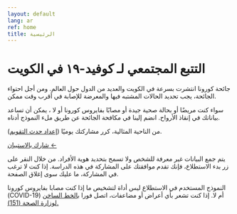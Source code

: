 ```yaml
---
layout: default
lang: ar
ref: home
title: الرئيسية
---
```

# التتبع المجتمعي لـ كوفيد-١٩ في الكويت

جائحة كورونا انتشرت بسرعة في الكويت والعديد من الدول حول العالم. ومن أجل احتواء الجائحة، يجب تحديد الحالات المشتبه فيها والمعرضة للإصابة في أقرب وقت ممكن.

سواء كنت مريضًا أو بحالة صحية جيدة أو مصابًا بفايروس كورونا أو لا ، يمكن أن تساعد بياناتك في إنقاذ الأرواح. انضم إلينا في مكافحة الجائحة عن طريق ملء النموذج أدناه.

من الناحية المثالية، كرر مشاركتك يوميًا ([إعداد حدث التقويم](/TrackCOVIDKW.ics)).

<a href="https://survey123.arcgis.com/share/80e7e01a7cbb48d9a8a9b4232c766d4c" class="btn">شارك بالاستبيان ←</a>

يتم جمع البيانات غير معرفة للشخص ولا تسمح بتحديد هوية الأفراد. من خلال النقر على زر بدء الاستطلاع، فإنك تقدم موافقتك على المشاركة في هذه الدراسة. إذا كنت لا ترغب في المشاركة، ما عليك سوى إغلاق الصفحة.

النموذج المستخدم في الاستطلاع ليس أداة لتشخيص ما إذا كنت مصابا بفايروس كورونا (COVID-19) أم  لا. إذا كنت تشعر بأي أعراض أو مضاعفات، اتصل فورا [بالخط الساخن لوزارة الصحة (151).](te:151) 

